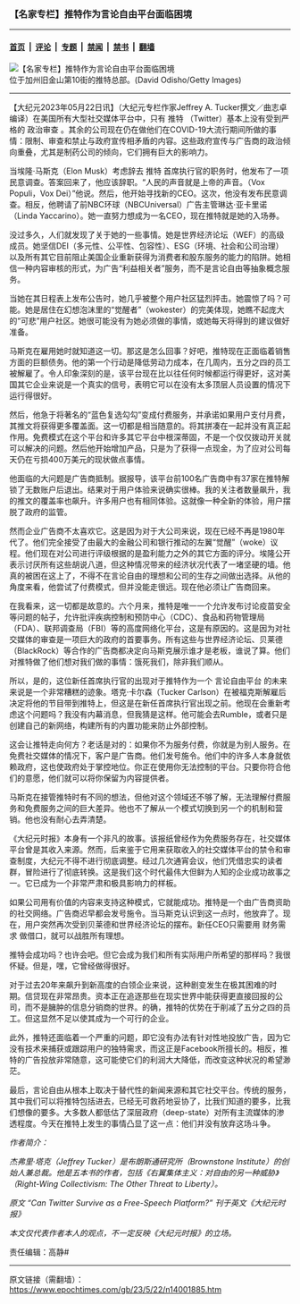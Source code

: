 ### 【名家专栏】推特作为言论自由平台面临困境

---

#### [首页](../../../..?n14001885) &nbsp;|&nbsp; [评论](../../../../../epoch-comment?n14001885) &nbsp;|&nbsp; [专题](../../../../../epoch-special?n14001885) &nbsp;|&nbsp; [禁闻](../../../../../epoch-news?n14001885) &nbsp;|&nbsp; [禁书](../../../../../books?n14001885) &nbsp;|&nbsp; [翻墙](https://github.com/gfw-breaker/nogfw/blob/master/README.md?n14001885)


<div><img alt="【名家专栏】推特作为言论自由平台面临困境" class="attachment-djy_600_400 size-djy_600_400 wp-post-image" src="https://i.epochtimes.com/assets/uploads/2023/05/id14001894-Twitter-HQ-GettyImages-1244493480-700x4201-600x400.jpg"/>
<div class="caption">
 位于加州旧金山第10街的推特总部。(David Odisho/Getty Images)
</div></div><hr/><div class="post_content" id="artbody" itemprop="articleBody">
 <!-- article content begin -->
 <p>
  【大纪元2023年05月22日讯】（大纪元专栏作家Jeffrey A. Tucker撰文／曲志卓编译）在美国所有大型社交媒体平台中，只有
  <ok href="https://www.epochtimes.com/gb/tag/%E6%8E%A8%E7%89%B9.html">
   推特
  </ok>
  （Twitter）基本上没有受到严格的
  <ok href="https://www.epochtimes.com/gb/tag/%E6%94%BF%E6%B2%BB%E5%AE%A1%E6%9F%A5.html">
   政治审查
  </ok>
  。其余的公司现在仍在做他们在COVID-19大流行期间所做的事情：限制、审查和禁止与政府宣传相矛盾的内容。这些政府宣传与广告商的政治倾向重叠，尤其是制药公司的倾向，它们拥有巨大的影响力。
 </p>
 <p>
  当埃隆‧马斯克（Elon Musk）考虑辞去
  <ok href="https://www.epochtimes.com/gb/tag/%E6%8E%A8%E7%89%B9.html">
   推特
  </ok>
  首席执行官的职务时，他发布了一项民意调查。答案回来了，他应该辞职。“人民的声音就是上帝的声音。（Vox Populi，Vox Dei）”他说。然后，他开始寻找新的CEO。这次，他没有发布民意调查。相反，他聘请了前NBC环球（NBCUniversal）广告主管琳达‧亚卡里诺（Linda Yaccarino）。她一直努力想成为一名CEO，现在推特就是她的入场券。
 </p>
 <p>
  没过多久，人们就发现了关于她的一些事情。她是世界经济论坛（WEF）的高级成员。她坚信DEI（多元性、公平性、包容性）、ESG（环境、社会和公司治理）以及所有其它目前阻止美国企业重新获得为消费者和股东服务的能力的陷阱。她相信一种内容审核的形式，为广告“利益相关者”服务，而不是言论自由等抽象概念服务。
 </p>
 <p>
  当她在其日程表上发布公告时，她几乎被整个用户社区猛烈抨击。她震惊了吗？可能。她是居住在幻想泡沫里的“觉醒者”（wokester）的完美体现，她瞧不起庞大的“可悲”用户社区。她很可能没有为她必须做的事情，或她每天将得到的建议做好准备。
 </p>
 <p>
  马斯克在雇用她时就知道这一切。那这是怎么回事？好吧，推特现在正面临着销售方面的巨额债务。他的第一个行动是降低劳动力成本，在几周内，五分之四的员工被解雇了。令人印象深刻的是，该平台现在比以往任何时候都运行得更好，这对美国其它企业来说是一个真实的信号，表明它可以在没有太多顶层人员设置的情况下运行得很好。
 </p>
 <p>
  然后，他急于将著名的“蓝色复选勾勾”变成付费服务，并承诺如果用户支付月费，其推文将获得更多覆盖面。这一切都是相当随意的。将其拼凑在一起并没有真正起作用。免费模式在这个平台和许多其它平台中根深蒂固，不是一个仅仅拨动开关就可以解决的问题。然后他开始增加产品，只是为了获得一点现金，为了应对公司每天仍在亏损400万美元的现状做点事情。
 </p>
 <p>
  他面临的大问题是广告商抵制。据报导，该平台前100名广告商中有37家在推特解锁了无数账户后退出。结果对于用户体验来说确实很棒。我的关注者数量飙升，我的推文的覆盖率也飙升。许多用户也有相同体验。这就像一种全新的体验，用户摆脱了政府的监管。
 </p>
 <p>
  然而企业广告商不太喜欢它。这是因为对于大公司来说，现在已经不再是1980年代了。他们完全接受了由最大的金融公司和银行推动的左翼“觉醒”（woke）议程。他们现在对公司进行评级根据的是盈利能力之外的其它方面的评分。埃隆公开表示讨厌所有这些胡说八道，但这种情况带来的经济状况代表了一堵坚硬的墙。他真的被困在这上了，不得不在言论自由的理想和公司的生存之间做出选择。从他的角度来看，他尝试了付费模式，但并没能走很远。现在他必须让广告商回来。
 </p>
 <p>
  在我看来，这一切都是故意的。六个月来，推特是唯一一个允许发布讨论疫苗安全等问题的帖子，允许批评疾病控制和预防中心（CDC）、食品和药物管理局（FDA）、联邦调查局（FBI）等的高度网络化平台，这是有原因的。这是因为对社交媒体的审查是一项巨大的政府的首要事务。所有这些与世界经济论坛、贝莱德（BlackRock）等合作的广告商都决定向马斯克展示谁才是老板，谁说了算。他们对推特做了他们想对我们做的事情：饿死我们，除非我们顺从。
 </p>
 <p>
  所以，是的，这位新任首席执行官的出现对于推特作为一个
  <ok href="https://www.epochtimes.com/gb/tag/%E8%A8%80%E8%AE%BA%E8%87%AA%E7%94%B1%E5%B9%B3%E5%8F%B0.html">
   言论自由平台
  </ok>
  的未来来说是一个非常糟糕的迹象。塔克‧卡尔森（Tucker Carlson）在被福克斯解雇后决定将他的节目带到推特上，但这是在新任首席执行官出现之前。他现在会重新考虑这个问题吗？我没有内幕消息，但我猜是这样。他可能会去Rumble，或者只是创建自己的新网络，构建所有的内置功能来防止外部控制。
 </p>
 <p>
  这会让推特走向何方？老话是对的：如果你不为服务付费，你就是为别人服务。在免费社交媒体的情况下，客户是广告商。他们发号施令。他们中的许多人本身就依赖政府，这也使政府处于掌控地位。你正在使用你无法控制的平台。只要你符合他们的意愿，他们就可以将你保留为内容提供者。
 </p>
 <p>
  马斯克在接管推特时有不同的想法，但他对这个领域还不够了解，无法理解付费服务和免费服务之间的巨大差异。他也不了解从一个模式切换到另一个的机制和营销。他也没有耐心去弄清楚。
 </p>
 <p>
  《大纪元时报》本身有一个非凡的故事。该报纸曾经作为免费服务存在，社交媒体平台曾是其收入来源。然而，后来鉴于它用来获取收入的社交媒体平台的禁令和审查制度，大纪元不得不进行彻底调整。经过几次通宵会议，他们凭借忠实的读者群，冒险进行了彻底转换。这是我们这个时代最伟大但鲜为人知的企业成功故事之一。它已成为一个非常严肃和极具影响力的样板。
 </p>
 <p>
  如果公司用有价值的内容来支持这种模式，它就能成功。推特是一个由广告商资助的社交网络。广告商迟早都会发号施令。当马斯克认识到这一点时，他放弃了。现在，用户突然再次受到贝莱德和世界经济论坛的摆布。新任CEO只需要用
  <ok href="https://www.epochtimes.com/gb/tag/%E8%B4%A2%E5%8A%A1%E9%9C%80%E6%B1%82.html">
   财务需求
  </ok>
  做借口，就可以战胜所有理想。
 </p>
 <p>
  推特会成功吗？也许会吧。但它会成为我们和所有实际用户所希望的那样吗？我很怀疑。但是，嘿，它曾经做得很好。
 </p>
 <p>
  对于过去20年来飙升到新高度的白领企业来说，这种剧变发生在极其困难的时期。信贷现在非常昂贵。资本正在追逐那些在现实世界中能获得更直接回报的公司，而不是臃肿的信息分销商的世界。的确，推特的优势在于削减了五分之四的员工。但这显然不足以使其成为一个可行的企业。
 </p>
 <p>
  此外，推特还面临着一个严重的问题，即它没有办法有针对性地投放广告，因为它没有技术来捕获或跟踪用户的独特需求，而这正是Facebook所擅长的。相反，推特的广告投放非常随意，这可能使它们的利润大大降低，而改变这种状况的希望渺茫。
 </p>
 <p>
  最后，言论自由从根本上取决于替代性的新闻来源和其它社交平台。传统的服务，其中我们可以将推特包括进去，已经无可救药地妥协了，比我们知道的要多，比我们想像的要多。大多数人都低估了深层政府（deep-state）对所有主流媒体的渗透程度。今天在推特上发生的事情凸显了这一点：他们并没有放弃这场斗争。
 </p>
 <p>
  <em>
   作者简介：
  </em>
 </p>
 <p>
  <em>
   杰弗里‧塔克（Jeffrey Tucker）是布朗斯通研究所（Brownstone Institute）的创始人兼总裁。他是五本书的作者，包括《右翼集体主义：对自由的另一种威胁》（Right-Wing Collectivism: The Other Threat to Liberty）。
  </em>
 </p>
 <p>
  <em>
   原文
   <ok href="https://www.theepochtimes.com/can-twitter-survive-as-a-free-speech-platform_5269010.html" rel="noopener noreferrer" target="_blank">
    “Can Twitter Survive as a Free-Speech Platform?”
   </ok>
   刊于英文《大纪元时报》
  </em>
 </p>
 <p>
  <em>
   本文仅代表作者本人的观点，不一定反映《大纪元时报》的立场。
  </em>
 </p>
 <p>
  责任编辑：高静#
 </p>
 <!-- article content end -->
 <div id="below_article_ad">
 </div>
</div>


---

原文链接（需翻墙）：https://www.epochtimes.com/gb/23/5/22/n14001885.htm